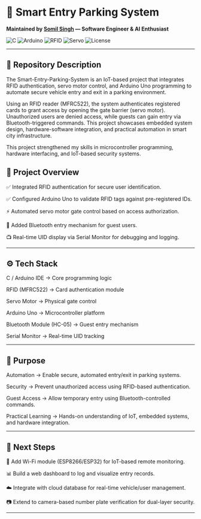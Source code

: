# 🚗 Smart Entry Parking System  

**Maintained by [Somil Singh](https://github.com/skywalkerrre) — Software Engineer & AI Enthusiast**

![C](https://img.shields.io/badge/language-C-blue) ![Arduino](https://img.shields.io/badge/platform-Arduino-green) ![RFID](https://img.shields.io/badge/module-RFID-orange) ![Servo](https://img.shields.io/badge/hardware-Servo-yellow) ![License](https://img.shields.io/badge/license-MIT-lightgrey)

---

## 📑 Repository Description

The Smart-Entry-Parking-System is an IoT-based project that integrates RFID authentication, servo motor control, and Arduino Uno programming to automate secure vehicle entry and exit in a parking environment.

Using an RFID reader (MFRC522), the system authenticates registered cards to grant access by opening the gate barrier (servo motor). Unauthorized users are denied access, while guests can gain entry via Bluetooth-triggered commands. This project showcases embedded system design, hardware-software integration, and practical automation in smart city infrastructure.

This project strengthened my skills in microcontroller programming, hardware interfacing, and IoT-based security systems.

## 📂 Project Overview

✅ Integrated RFID authentication for secure user identification.

✅ Configured Arduino Uno to validate RFID tags against pre-registered IDs.

⚡ Automated servo motor gate control based on access authorization.

📡 Added Bluetooth entry mechanism for guest users.

📺 Real-time UID display via Serial Monitor for debugging and logging.

---

## ⚙️ Tech Stack

C / Arduino IDE → Core programming logic

RFID (MFRC522) → Card authentication module

Servo Motor → Physical gate control

Arduino Uno → Microcontroller platform

Bluetooth Module (HC-05) → Guest entry mechanism

Serial Monitor → Real-time UID tracking

---

## 🎯 Purpose

Automation → Enable secure, automated entry/exit in parking systems.

Security → Prevent unauthorized access using RFID-based authentication.

Guest Access → Allow temporary entry using Bluetooth-controlled commands.

Practical Learning → Hands-on understanding of IoT, embedded systems, and hardware integration.

---

## 🧠 Next Steps

📡 Add Wi-Fi module (ESP8266/ESP32) for IoT-based remote monitoring.

📊 Build a web dashboard to log and visualize entry records.

☁️ Integrate with cloud database for real-time vehicle/user management.

📷 Extend to camera-based number plate verification for dual-layer security.

---
